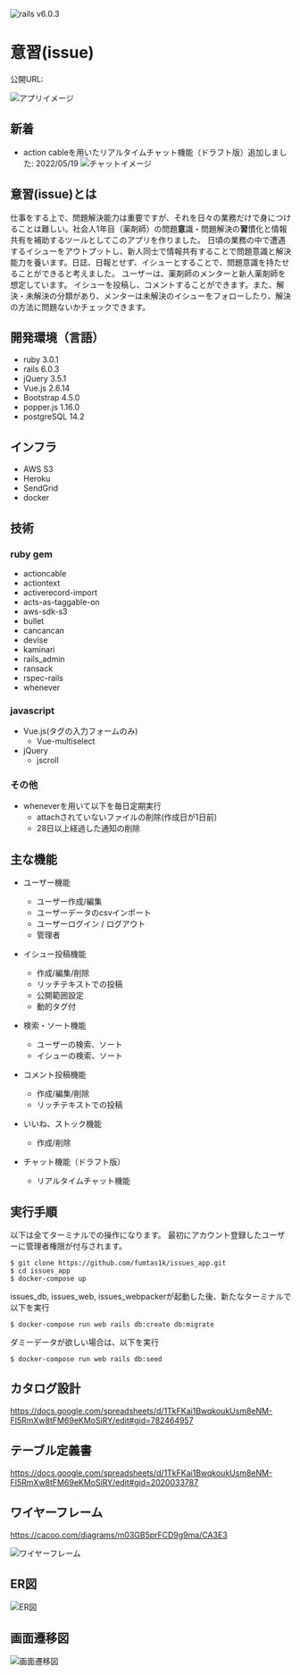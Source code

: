 ![rails v6.0.3](https://img.shields.io/badge/rails-v6.0.3-blue)

# 意習(issue)

公開URL:

![アプリイメージ](RDD/app_image.JPG)

## 新着

- action cableを用いたリアルタイムチャット機能（ドラフト版）追加しました: 2022/05/19
![チャットイメージ](app/assets/images/chat_image.gif)

## 意習(issue)とは

仕事をする上で、問題解決能力は重要ですが、それを日々の業務だけで身につけることは難しい。社会人1年目（薬剤師）の問題<strong>意</strong>識・問題解決の<strong>習</strong>慣化と情報共有を補助するツールとしてこのアプリを作りました。 日頃の業務の中で遭遇するイシューをアウトプットし、新人同士で情報共有することで問題意識と解決能力を養います。日誌、日報とせず、イシューとすることで、問題意識を持たせることができると考えました。 ユーザーは、薬剤師のメンターと新人薬剤師を想定しています。 イシューを投稿し、コメントすることができます。また、解決・未解決の分類があり、メンターは未解決のイシューをフォローしたり、解決の方法に問題ないかチェックできます。

## 開発環境（言語）

- ruby 3.0.1
- rails 6.0.3
- jQuery 3.5.1
- Vue.js 2.6.14
- Bootstrap 4.5.0
- popper.js 1.16.0
- postgreSQL 14.2

## インフラ

- AWS S3
- Heroku
- SendGrid
- docker

## 技術

### ruby gem

- actioncable
- actiontext
- activerecord-import
- acts-as-taggable-on
- aws-sdk-s3
- bullet
- cancancan
- devise
- kaminari
- rails_admin
- ransack
- rspec-rails
- whenever

### javascript

- Vue.js(タグの入力フォームのみ)
  - Vue-multiselect
- jQuery
  - jscroll

### その他

- wheneverを用いて以下を毎日定期実行
  + attachされていないファイルの削除(作成日が1日前)
  + 28日以上経過した通知の削除

## 主な機能

- ユーザー機能
  * ユーザー作成/編集
  * ユーザーデータのcsvインポート
  * ユーザーログイン / ログアウト
  * 管理者

- イシュー投稿機能
  * 作成/編集/削除
  * リッチテキストでの投稿
  * 公開範囲設定
  * 動的タグ付

- 検索・ソート機能
  * ユーザーの検索、ソート
  * イシューの検索、ソート

- コメント投稿機能
  * 作成/編集/削除
  * リッチテキストでの投稿

- いいね、ストック機能
  * 作成/削除

- チャット機能（ドラフト版）
  * リアルタイムチャット機能

## 実行手順
以下は全てターミナルでの操作になります。
最初にアカウント登録したユーザーに管理者権限が付与されます。

```
$ git clone https://github.com/fumtas1k/issues_app.git
$ cd issues_app
$ docker-compose up
```

issues_db, issues_web, issues_webpackerが起動した後、新たなターミナルで以下を実行

```
$ docker-compose run web rails db:create db:migrate
```

ダミーデータが欲しい場合は、以下を実行

```
$ docker-compose run web rails db:seed
```

## カタログ設計

https://docs.google.com/spreadsheets/d/1TkFKai1BwqkoukUsm8eNM-FI5RmXw8tFM69eKMoSiRY/edit#gid=782464957

## テーブル定義書

https://docs.google.com/spreadsheets/d/1TkFKai1BwqkoukUsm8eNM-FI5RmXw8tFM69eKMoSiRY/edit#gid=2020033787

## ワイヤーフレーム

https://cacoo.com/diagrams/m03GB5prFCD9g9ma/CA3E3

![ワイヤーフレーム](RDD/wireframe.png)

## ER図

![ER図](RDD/ER.png)

## 画面遷移図

![画面遷移図](RDD/ui_flow.png)
